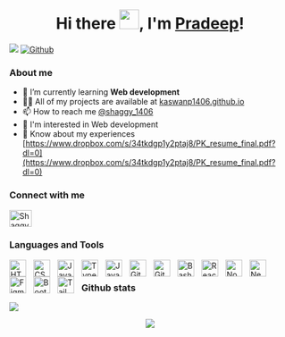 <h1 align="center">Hi there <img src="https://raw.githubusercontent.com/zluvsand/zluvsand/master/wave.gif" height="35px" width="35px">, I'm <a href="https://kaswanp1406.github.io/Portfolio/">Pradeep</a>!</h1>

![](https://visitor-badge.laobi.icu/badge?page_id=kaswanp1406.kaswanp1406)
[![Github](https://img.shields.io/github/followers/kaswanp1406?label=Follow&style=social)](https://github.com/kaswanp1406)

### About me

- 🌱 I’m currently learning **Web development**
- 👨‍💻 All of my projects are available at [kaswanp1406.github.io](https://kaswanp1406.github.io)
- 📫 How to reach me <a href="https://twitter.com/shaggy_1406">@shaggy_1406</a>
- 👀 I'm interested in Web development 
- 📄 Know about my experiences [https://www.dropbox.com/s/34tkdgp1y2ptaj8/PK_resume_final.pdf?dl=0](https://www.dropbox.com/s/34tkdgp1y2ptaj8/PK_resume_final.pdf?dl=0)

### Connect with me
<p align="left">
<a href="https://twitter.com/Shaggy_1406" target="blank"><img align="center" src="https://raw.githubusercontent.com/rahuldkjain/github-profile-readme-generator/master/src/images/icons/Social/twitter.svg" alt="Shaggy_1406" height="30" width="40" /></a>
</p>

### Languages and Tools

<img align="left" alt="HTML" width="30px" style="padding-right:10px;" src="https://cdn.jsdelivr.net/gh/devicons/devicon/icons/html5/html5-plain.svg" />
<img align="left" alt="CSS" width="30px" style="padding-right:10px;" src="https://cdn.jsdelivr.net/gh/devicons/devicon/icons/css3/css3-plain.svg" />
<img align="left" alt="JavaScript" width="30px" style="padding-right:10px;" src="https://cdn.jsdelivr.net/gh/devicons/devicon/icons/javascript/javascript-plain.svg" />
<img align="left" alt="TypeScript" width="30px" style="padding-right:10px;" src="https://cdn.jsdelivr.net/gh/devicons/devicon/icons/typescript/typescript-plain.svg" />
<img align="left" alt="Java" width="30px" style="padding-right:10px;" src="https://cdn.jsdelivr.net/gh/devicons/devicon/icons/java/java-original.svg"/>
<img align="left" alt="Git" width="30px" style="padding-right:10px;" src="https://cdn.jsdelivr.net/gh/devicons/devicon/icons/git/git-original.svg" />
<img align="left" alt="GitHub" width="30px" style="padding-right:10px;" src="https://cdn.jsdelivr.net/gh/devicons/devicon/icons/github/github-original.svg" />
<img align="left" alt="Bash" width="30px" style="padding-right:10px;" src="https://cdn.jsdelivr.net/gh/devicons/devicon/icons/bash/bash-original.svg" /><img align="left" alt="React" width="30px" style="padding-right:10px;" src="https://cdn.jsdelivr.net/gh/devicons/devicon/icons/react/react-original.svg" />
<img align="left" alt="NodeJS" width="30px" style="padding-right:10px;" src="https://cdn.jsdelivr.net/gh/devicons/devicon/icons/nodejs/nodejs-original.svg" />
<img align="left" alt="NextJS" width="30px" style="padding-right:10px;" src="https://cdn.jsdelivr.net/gh/devicons/devicon/icons/nextjs/nextjs-original.svg" />
<img align="left" alt="Figma" width="30px" style="padding-right:10px;" src="https://cdn.jsdelivr.net/gh/devicons/devicon/icons/figma/figma-original.svg" />
<img align="left" alt="Bootstrap" width="30px" style="padding-right:10px;" src="https://cdn.jsdelivr.net/gh/devicons/devicon/icons/bootstrap/bootstrap-original.svg" />
<img align="left" alt="TailwindCSS" width="30px" style="padding-right:10px;" src="https://cdn.jsdelivr.net/gh/devicons/devicon/icons/tailwindcss/tailwindcss-plain.svg" />
<br />

### Github stats

![](http://github-profile-summary-cards.vercel.app/api/cards/profile-details?username=kaswanp1406&theme=nord_dark)

<p align="center"> 
    <img src="https://raw.githubusercontent.com/catppuccin/catppuccin/main/assets/footers/gray0_ctp_on_line.svg?sanitize=true" />
</p>
